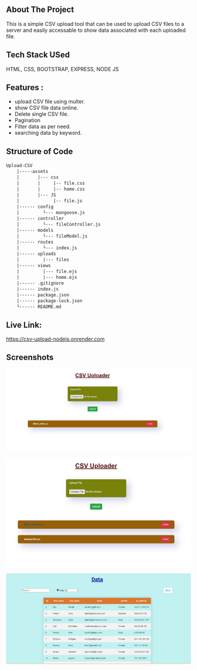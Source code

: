 ## About The Project

This is a simple CSV upload tool that can be used to upload CSV files to a server and easily accessable to show data associated with each uploaded file.

## Tech Stack USed

HTML, CSS, BOOTSTRAP, EXPRESS, NODE JS

## Features :

- upload CSV file using multer.
- show CSV file data online.
- Delete single CSV file.
- Pagination
- Filter data as per need.
- searching data by keyword.

## Structure of Code

    Upload-CSV
        |-----assets
        |       |--- css
        |       |     |-- file.css
        |       |     |-- home.css
        |       |--- JS
        |             |-- file.js
        |------ config
        |         └--- mongoose.js
        |------ controller
        |         └--- fileController.js
        |------ models
        |         └--- fileModel.js
        |------ routes
        |         └--- index.js
        |------ uploads
        |         |--- files
        |------ views
        |         |--- file.ejs
        |         |--- home.ejs
        |------ .gitignore
        |------ index.js
        |------ package.json
        |------ package-lock.json
        └------ README.md

## Live Link:

https://csv-upload-nodejs.onrender.com

## Screenshots

![App Screenshot](/Screenshot1.jpg?raw=true "Optional Title")

![App Screenshot](/Screenshot2.jpg?raw=true "Optional Title")

![App Screenshot](/Screenshot3.jpg?raw=true "Optional Title")
